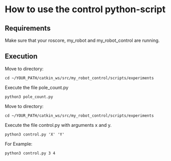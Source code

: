 # How to use the control python-script
## Requirements
Make sure that your roscore, my_robot and my_robot_control are running.

## Execution
Move to directory:
```
cd ~/YOUR_PATH/catkin_ws/src/my_robot_control/scripts/experiments
```

Execute the file pole_count.py
```
python3 pole_count.py
```
Move to directory:
```
cd ~/YOUR_PATH/catkin_ws/src/my_robot_control/scripts/experiments
```
Execute the file control.py with arguments x and y.
```
python3 control.py 'X' 'Y'
```

For Example:
```
python3 control.py 3 4
```

